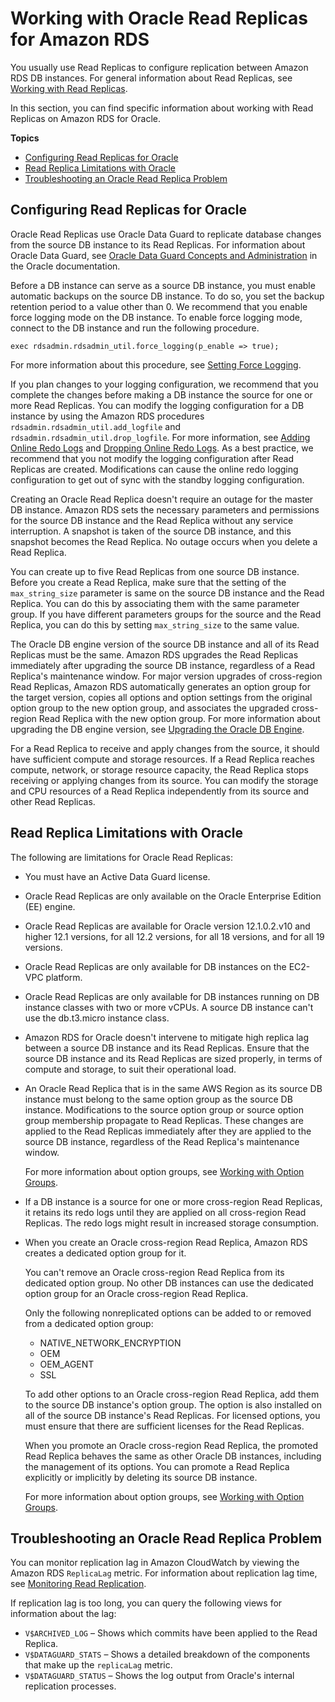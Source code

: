 # Working with Oracle Read Replicas for Amazon RDS<a name="oracle-read-replicas"></a>

You usually use Read Replicas to configure replication between Amazon RDS DB instances\. For general information about Read Replicas, see [Working with Read Replicas](USER_ReadRepl.md)\. 

In this section, you can find specific information about working with Read Replicas on Amazon RDS for Oracle\.

**Topics**
+ [Configuring Read Replicas for Oracle](#oracle-read-replicas.Configuration)
+ [Read Replica Limitations with Oracle](#oracle-read-replicas.limitations)
+ [Troubleshooting an Oracle Read Replica Problem](#oracle-read-replicas.troubleshooting)

## Configuring Read Replicas for Oracle<a name="oracle-read-replicas.Configuration"></a>

Oracle Read Replicas use Oracle Data Guard to replicate database changes from the source DB instance to its Read Replicas\. For information about Oracle Data Guard, see [Oracle Data Guard Concepts and Administration](https://docs.oracle.com/database/121/SBYDB/toc.htm) in the Oracle documentation\.

Before a DB instance can serve as a source DB instance, you must enable automatic backups on the source DB instance\. To do so, you set the backup retention period to a value other than 0\. We recommend that you enable force logging mode on the DB instance\. To enable force logging mode, connect to the DB instance and run the following procedure\. 

```
exec rdsadmin.rdsadmin_util.force_logging(p_enable => true);            
```

For more information about this procedure, see [Setting Force Logging](Appendix.Oracle.CommonDBATasks.Log.md#Appendix.Oracle.CommonDBATasks.SettingForceLogging)\.

If you plan changes to your logging configuration, we recommend that you complete the changes before making a DB instance the source for one or more Read Replicas\. You can modify the logging configuration for a DB instance by using the Amazon RDS procedures `rdsadmin.rdsadmin_util.add_logfile` and `rdsadmin.rdsadmin_util.drop_logfile`\. For more information, see [Adding Online Redo Logs](Appendix.Oracle.CommonDBATasks.Log.md#Appendix.Oracle.CommonDBATasks.RedoLogs) and [Dropping Online Redo Logs](Appendix.Oracle.CommonDBATasks.Log.md#Appendix.Oracle.CommonDBATasks.DroppingRedoLogs)\. As a best practice, we recommend that you not modify the logging configuration after Read Replicas are created\. Modifications can cause the online redo logging configuration to get out of sync with the standby logging configuration\. 

Creating an Oracle Read Replica doesn't require an outage for the master DB instance\. Amazon RDS sets the necessary parameters and permissions for the source DB instance and the Read Replica without any service interruption\. A snapshot is taken of the source DB instance, and this snapshot becomes the Read Replica\. No outage occurs when you delete a Read Replica\. 

You can create up to five Read Replicas from one source DB instance\. Before you create a Read Replica, make sure that the setting of the `max_string_size` parameter is same on the source DB instance and the Read Replica\. You can do this by associating them with the same parameter group\. If you have different parameters groups for the source and the Read Replica, you can do this by setting `max_string_size` to the same value\.

The Oracle DB engine version of the source DB instance and all of its Read Replicas must be the same\. Amazon RDS upgrades the Read Replicas immediately after upgrading the source DB instance, regardless of a Read Replica's maintenance window\. For major version upgrades of cross\-region Read Replicas, Amazon RDS automatically generates an option group for the target version, copies all options and option settings from the original option group to the new option group, and associates the upgraded cross\-region Read Replica with the new option group\. For more information about upgrading the DB engine version, see [Upgrading the Oracle DB Engine](USER_UpgradeDBInstance.Oracle.md)\.

For a Read Replica to receive and apply changes from the source, it should have sufficient compute and storage resources\. If a Read Replica reaches compute, network, or storage resource capacity, the Read Replica stops receiving or applying changes from its source\. You can modify the storage and CPU resources of a Read Replica independently from its source and other Read Replicas\. 

## Read Replica Limitations with Oracle<a name="oracle-read-replicas.limitations"></a>

The following are limitations for Oracle Read Replicas: 
+ You must have an Active Data Guard license\.
+ Oracle Read Replicas are only available on the Oracle Enterprise Edition \(EE\) engine\.
+ Oracle Read Replicas are available for Oracle version 12\.1\.0\.2\.v10 and higher 12\.1 versions, for all 12\.2 versions, for all 18 versions, and for all 19 versions\.
+ Oracle Read Replicas are only available for DB instances on the EC2\-VPC platform\.
+ Oracle Read Replicas are only available for DB instances running on DB instance classes with two or more vCPUs\. A source DB instance can't use the db\.t3\.micro instance class\.
+ Amazon RDS for Oracle doesn't intervene to mitigate high replica lag between a source DB instance and its Read Replicas\. Ensure that the source DB instance and its Read Replicas are sized properly, in terms of compute and storage, to suit their operational load\.
+ An Oracle Read Replica that is in the same AWS Region as its source DB instance must belong to the same option group as the source DB instance\. Modifications to the source option group or source option group membership propagate to Read Replicas\. These changes are applied to the Read Replicas immediately after they are applied to the source DB instance, regardless of the Read Replica's maintenance window\.

  For more information about option groups, see [Working with Option Groups](USER_WorkingWithOptionGroups.md)\.
+ If a DB instance is a source for one or more cross\-region Read Replicas, it retains its redo logs until they are applied on all cross\-region Read Replicas\. The redo logs might result in increased storage consumption\. 
+ When you create an Oracle cross\-region Read Replica, Amazon RDS creates a dedicated option group for it\.

  You can't remove an Oracle cross\-region Read Replica from its dedicated option group\. No other DB instances can use the dedicated option group for an Oracle cross\-region Read Replica\.

  Only the following nonreplicated options can be added to or removed from a dedicated option group:
  + NATIVE\_NETWORK\_ENCRYPTION
  + OEM
  + OEM\_AGENT
  + SSL

  To add other options to an Oracle cross\-region Read Replica, add them to the source DB instance's option group\. The option is also installed on all of the source DB instance's Read Replicas\. For licensed options, you must ensure that there are sufficient licenses for the Read Replicas\.

  When you promote an Oracle cross\-region Read Replica, the promoted Read Replica behaves the same as other Oracle DB instances, including the management of its options\. You can promote a Read Replica explicitly or implicitly by deleting its source DB instance\.

  For more information about option groups, see [Working with Option Groups](USER_WorkingWithOptionGroups.md)\.

## Troubleshooting an Oracle Read Replica Problem<a name="oracle-read-replicas.troubleshooting"></a>

You can monitor replication lag in Amazon CloudWatch by viewing the Amazon RDS `ReplicaLag` metric\. For information about replication lag time, see [Monitoring Read Replication](USER_ReadRepl.md#USER_ReadRepl.Monitoring)\.

If replication lag is too long, you can query the following views for information about the lag:
+ `V$ARCHIVED_LOG` – Shows which commits have been applied to the Read Replica\.
+ `V$DATAGUARD_STATS` – Shows a detailed breakdown of the components that make up the `replicaLag` metric\.
+ `V$DATAGUARD_STATUS` – Shows the log output from Oracle's internal replication processes\.